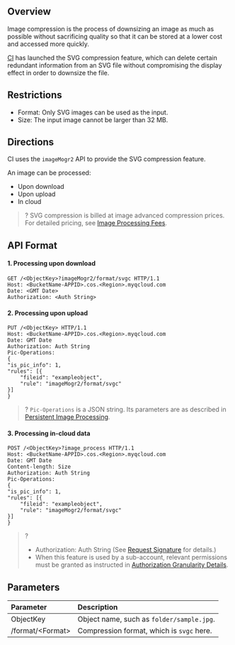 ## Overview

Image compression is the process of downsizing an image as much as possible without sacrificing quality so that it can be stored at a lower cost and accessed more quickly.

[CI](https://intl.cloud.tencent.com/document/product/1045/33422) has launched the SVG compression feature, which can delete certain redundant information from an SVG file without compromising the display effect in order to downsize the file.

## Restrictions

- Format: Only SVG images can be used as the input.
- Size: The input image cannot be larger than 32 MB.

## Directions

CI uses the `imageMogr2` API to provide the SVG compression feature.

An image can be processed:

- Upon download
- Upon upload
- In cloud

>?  SVG compression is billed at image advanced compression prices. For detailed pricing, see [Image Processing Fees](https://intl.cloud.tencent.com/document/product/1045/45582).
>


## API Format

#### 1. Processing upon download

```plaintext
GET /<ObjectKey>?imageMogr2/format/svgc HTTP/1.1
Host: <BucketName-APPID>.cos.<Region>.myqcloud.com
Date: <GMT Date>
Authorization: <Auth String>
```

#### 2. Processing upon upload

```http
PUT /<ObjectKey> HTTP/1.1
Host: <BucketName-APPID>.cos.<Region>.myqcloud.com
Date: GMT Date
Authorization: Auth String
Pic-Operations: 
{
"is_pic_info": 1,
"rules": [{
    "fileid": "exampleobject",
    "rule": "imageMogr2/format/svgc"
}]
}
```

>? `Pic-Operations` is a JSON string. Its parameters are as described in [Persistent Image Processing](https://intl.cloud.tencent.com/document/product/1045/33695).
>

#### 3. Processing in-cloud data

```http
POST /<ObjectKey>?image_process HTTP/1.1
Host: <BucketName-APPID>.cos.<Region>.myqcloud.com
Date: GMT Date
Content-length: Size
Authorization: Auth String
Pic-Operations: 
{
"is_pic_info": 1,
"rules": [{
    "fileid": "exampleobject",
    "rule": "imageMogr2/format/svgc"
}]
}
```

>? 
> - Authorization: Auth String (See [Request Signature](https://intl.cloud.tencent.com/document/product/436/7778) for details.)
> - When this feature is used by a sub-account, relevant permissions must be granted as instructed in [Authorization Granularity Details](https://intl.cloud.tencent.com/document/product/1045/49896).
>

## Parameters

| Parameter | Description |
| :------------------ | :----------------------------------------------------------- |
| ObjectKey  | Object name, such as `folder/sample.jpg`.                           | 
| /format/&lt;Format> | Compression format, which is `svgc` here.                                       |
